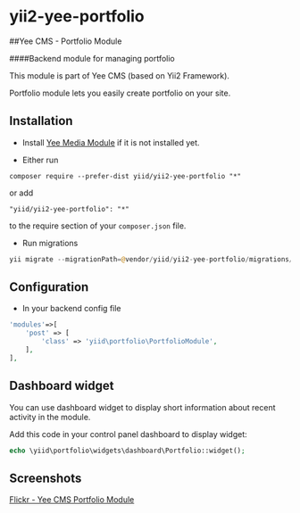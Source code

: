# yii2-yee-portfolio

##Yee CMS - Portfolio Module

####Backend module for managing portfolio 

This module is part of Yee CMS (based on Yii2 Framework).

Portfolio module lets you easily create portfolio on your site. 

Installation
------------

- Install [Yee Media Module](https://github.com/yeesoft/yii2-yee-media) if it is not installed yet.

- Either run

```
composer require --prefer-dist yiid/yii2-yee-portfolio "*"
```

or add

```
"yiid/yii2-yee-portfolio": "*"
```

to the require section of your `composer.json` file.

- Run migrations

```php
yii migrate --migrationPath=@vendor/yiid/yii2-yee-portfolio/migrations/
```

Configuration
------
- In your backend config file

```php
'modules'=>[
	'post' => [
		'class' => 'yiid\portfolio\PortfolioModule',
	],
],
```

Dashboard widget
-------  

You can use dashboard widget to display short information about recent activity in the module.

Add this code in your control panel dashboard to display widget:
```php
echo \yiid\portfolio\widgets\dashboard\Portfolio::widget();
```

Screenshots
-------  

[Flickr - Yee CMS Portfolio Module](https://www.flickr.com/photos/134050409@N07/sets/72157656324703598)
